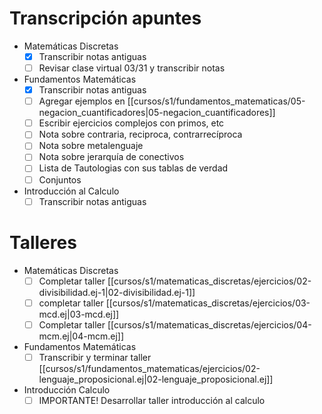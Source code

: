 # Transcripción apuntes

- Matemáticas Discretas
	- [x] Transcribir notas antiguas
	- [ ] Revisar clase virtual 03/31 y transcribir notas
- Fundamentos Matemáticas
	- [x] Transcribir notas antiguas
	- [ ] Agregar ejemplos en [[cursos/s1/fundamentos_matematicas/05-negacion_cuantificadores|05-negacion_cuantificadores]]
	- [ ] Escribir ejercicios complejos con primos, etc
	- [ ] Nota sobre contraria, reciproca, contrarrecíproca
	- [ ] Nota sobre metalenguaje
	- [ ] Nota sobre jerarquía de conectivos
	- [ ] Lista de Tautologias con sus tablas de verdad
	- [ ] Conjuntos
- Introducción al Calculo
	- [ ] Transcribir notas antiguas

# Talleres

- Matemáticas Discretas
	- [ ] Completar taller [[cursos/s1/matematicas_discretas/ejercicios/02-divisibilidad.ej-1|02-divisibilidad.ej-1]]
	- [ ] completar taller [[cursos/s1/matematicas_discretas/ejercicios/03-mcd.ej|03-mcd.ej]]
	- [ ] Completar taller [[cursos/s1/matematicas_discretas/ejercicios/04-mcm.ej|04-mcm.ej]]
- Fundamentos Matemáticas
	- [ ] Transcribir y terminar taller [[cursos/s1/fundamentos_matematicas/ejercicios/02-lenguaje_proposicional.ej|02-lenguaje_proposicional.ej]]
- Introducción Calculo
	- [ ] IMPORTANTE! Desarrollar taller introducción al calculo
